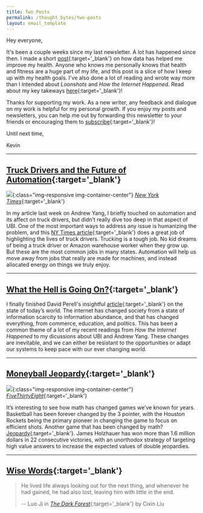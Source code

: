 ```yaml
---
title: Two Posts
permalink: /thought_bytes/two-posts
layout: email_template
---
```


Hey everyone,

It's been a couple weeks since my last newsletter. A lot has happened since then. I made a short [post](https://lifeinbyt.es/data-driven-motivation){:target='_blank'} on how data has helped me improve my health. Anyone who knows me personally knows that health and fitness are a huge part of my life, and this post is a slice of how I keep up with my health goals. I've also done a lot of reading and wrote way more than I intended about *Loonshots* and *How the Internet Happened*. Read about my key takeways [here](https://lifeinbyt.es/books-i-like-made-possible-by-the-internet){:target='_blank'}!

Thanks for supporting my work. As a new writer, any feedback and dialogue on my work is helpful for my personal growth. If you enjoy my posts and newsletters, you can help me out by forwarding this newsletter to your friends or encouraging them to [subscribe](https://lifeinbyt.es/subscribe){:target='_blank'}!

Until next time,

Kevin

<hr class='after-post-hr'/>

## [Truck Drivers and the Future of Automation](https://www.nytimes.com/2017/05/22/us/trucking-jobs.html){:target='_blank'}
![](https://lifeinbyt.es/images/thought_bytes/trucking.jpg){:class="img-responsive img-container-center"}
[*New York Times*](https://www.nytimes.com/2017/05/22/us/trucking-jobs.html){:target='_blank'}

In my article last week on Andrew Yang, I briefly touched on automation and its affect on truck drivers, but didn’t really dive too deep in that aspect of UBI. One of the most important ways to address any issue is humanizing the problem, and this [NY Times article](https://www.nytimes.com/2017/05/22/us/trucking-jobs.html){:target='_blank'} does a great job of highlighting the lives of truck drivers. Trucking is a tough job. No kid dreams of being a truck driver or Amazon warehouse worker when they grow up. But these are the most common jobs in many states. Automation will help us move away from jobs that really are made for machines, and instead allocated energy on things we truly enjoy.

<hr class='after-post-hr'/>

## [What the Hell is Going On?](https://www.perell.com/blog/what-the-hell-is-going-on){:target='_blank'}
I finally finished David Perell's insightful [article](https://www.perell.com/blog/what-the-hell-is-going-on){:target='_blank'} on the state of today’s world. The internet has changed society from a state of information scarcity to information abundance, and that has changed everything, from commerce, education, and politics. This has been a common theme of a lot of my recent readings from *How the Internet Happened* to my dicussions about UBI and Andrew Yang. These changes are inevitable, and we can either be resistant to the opportunities or adapt our systems to keep pace with our ever changing world.

<hr class='after-post-hr'/>

## [Moneyball Jeopardy](https://fivethirtyeight.com/features/the-man-who-solved-jeopardy/){:target='_blank'}
![](https://lifeinbyt.es/images/thought_bytes/jeopardy.png){:class="img-responsive img-container-center"}
[*FiveThirtyEight*](https://fivethirtyeight.com/features/the-man-who-solved-jeopardy/){:target='_blank'}

It’s interesting to see how math has changed games we’ve known for years. Basketball has been forever changed by the 3 pointer, with the Houston Rockets being the primary pioneer in changing the game to focus on efficient shots. Another game that has been changed by math? [Jeopardy](https://fivethirtyeight.com/features/the-man-who-solved-jeopardy/){:target='_blank'}. James Holzhauer has won more than 1.6 million dollars in 22 consecutive victories, with an unorthodox strategy of targeting high value answers to increase the expected values of double jeopardies.

<hr class='after-post-hr'/>

## [Wise Words](https://www.amazon.com/Forest-Remembrance-Earths-Paperback-【2018】/dp/B07J5BT1TL/ref=sr_1_6?keywords=the+dark+forest+by+cixin+liu&qid=1557280425&s=gateway&sr=8-6){:target='_blank'}
> He lived life always looking out for the next thing, and whenever he had gained, he had also lost, leaving him with little in the end.
>
> -- Luo Ji in [*The Dark Forest*](https://www.amazon.com/Forest-Remembrance-Earths-Paperback-【2018】/dp/B07J5BT1TL/ref=sr_1_6?keywords=the+dark+forest+by+cixin+liu&qid=1557280425&s=gateway&sr=8-6){:target='_blank'} by Cixin Liu